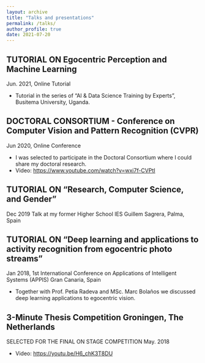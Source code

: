 ```yaml
---
layout: archive
title: "Talks and presentations"
permalink: /talks/
author_profile: true
date: 2021-07-20
---
```


## TUTORIAL ON Egocentric Perception and Machine Learning
Jun. 2021, Online Tutorial 
* Tutorial in the series of “AI & Data Science Training by Experts”, Busitema University, Uganda.

## DOCTORAL CONSORTIUM - Conference on Computer Vision and Pattern Recognition (CVPR) 
Jun 2020, Online Conference
* I was selected to participate in the Doctoral Consortium where I could share my doctoral research.
* Video: https://www.youtube.com/watch?v=wxi7f-CVPtI

## TUTORIAL ON “Research, Computer Science, and Gender” 
Dec 2019
Talk at my former Higher School IES Guillem Sagrera, Palma, Spain


## TUTORIAL ON “Deep learning and applications to activity recognition from egocentric photo streams”
Jan 2018, 1st International Conference on Applications of Intelligent Systems (APPIS) Gran Canaria, Spain
* Together with Prof. Petia Radeva and MSc. Marc Bolaños we discussed deep learning applications to egocentric vision.

## 3-Minute Thesis Competition Groningen, The Netherlands
SELECTED FOR THE FINAL ON STAGE COMPETITION May. 2018
* Video: https://youtu.be/H6_chK3T8DU
